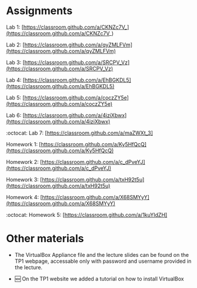 # Assignments

Lab 1: [https://classroom.github.com/a/CKNZc7V_](https://classroom.github.com/a/CKNZc7V_)

Lab 2: [https://classroom.github.com/a/qyZMLFVm](https://classroom.github.com/a/qyZMLFVm)

Lab 3: [https://classroom.github.com/a/SRCPV_Vz](https://classroom.github.com/a/SRCPV_Vz)

Lab 4: [https://classroom.github.com/a/EhBGKDL5](https://classroom.github.com/a/EhBGKDL5)

Lab 5: [https://classroom.github.com/a/coczZY5e](https://classroom.github.com/a/coczZY5e)

Lab 6: [https://classroom.github.com/a/4iziXbwx](https://classroom.github.com/a/4iziXbwx)

:octocat: Lab 7: [https://classroom.github.com/a/maZWXt_3] 

Homework 1: [https://classroom.github.com/a/Ky5HfQcQ](https://classroom.github.com/a/Ky5HfQcQ)

Homework 2: [https://classroom.github.com/a/c_dPveYJ](https://classroom.github.com/a/c_dPveYJ)

Homework 3: [https://classroom.github.com/a/txH92t5u](https://classroom.github.com/a/txH92t5u)

Homework 4: [https://classroom.github.com/a/X68SMYyY](https://classroom.github.com/a/X68SMYyY)

:octocat: Homework 5: [https://classroom.github.com/a/1kuYIdZH] 

# Other materials

* The VirtualBox Appliance file and the lecture slides can be found on the TP1 webpage,
accessable only with password and username provided in the lecture.

* :new: On the TP1 website we added a tutorial on how to install VirtualBox 
